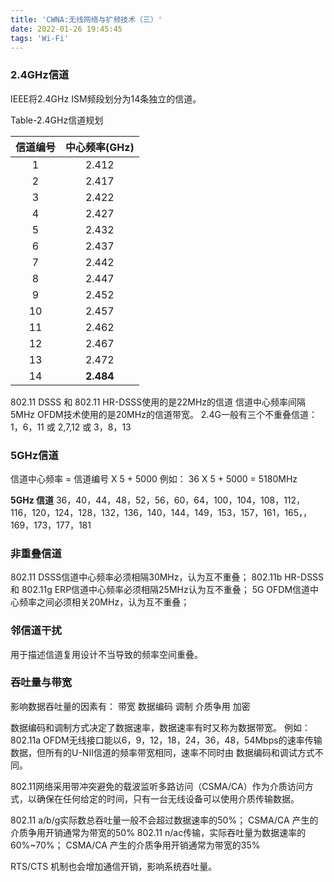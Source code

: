```yaml
---
title: 'CWNA:无线网络与扩频技术（三）'
date: 2022-01-26 19:45:45
tags: 'Wi-Fi'
---
```


### 2.4GHz信道
IEEE将2.4GHz ISM频段划分为14条独立的信道。

Table-2.4GHz信道规划

|信道编号|中心频率(GHz)|
|:----------:|:------:|
|1|2.412|
|2|2.417|
|3|2.422|
|4|2.427|
|5|2.432|
|6|2.437|
|7|2.442|
|8|2.447|
|9|2.452|
|10|2.457|
|11|2.462|
|12|2.467|
|13|2.472|
|14|**2.484**|

802.11 DSSS 和 802.11 HR-DSSS使用的是22MHz的信道
信道中心频率间隔5MHz
OFDM技术使用的是20MHz的信道带宽。
2.4G一般有三个不重叠信道：1，6，11   或 2,7,12 或 3，8，13


### 5GHz信道
信道中心频率 = 信道编号 X 5 + 5000
例如：
36 X 5 + 5000 = 5180MHz

**5GHz 信道**
36，40，44，48，52，56，60，64，100，104，108，112，116，120，124，128，132，136，140，144，149，153，157，161，165，，169，173，177，181

### 非重叠信道
802.11 DSSS信道中心频率必须相隔30MHz，认为互不重叠；
802.11b HR-DSSS和 802.11g ERP信道中心频率必须相隔25MHz认为互不重叠；
5G OFDM信道中心频率之间必须相关20MHz，认为互不重叠；


### 邻信道干扰
用于描述信道复用设计不当导致的频率空间重叠。

### 吞吐量与带宽
影响数据吞吐量的因素有：
带宽
数据编码
调制
介质争用
加密


数据编码和调制方式决定了数据速率，数据速率有时又称为数据带宽。
例如：
802.11a OFDM无线接口能以6，9，12，18，24，36，48，54Mbps的速率传输数据，但所有的U-NII信道的频率带宽相同，速率不同时由
数据编码和调试方式不同。


802.11网络采用带冲突避免的载波监听多路访问（CSMA/CA）作为介质访问方式，以确保在任何给定的时间，只有一台无线设备可以使用介质传输数据。

802.11 a/b/g实际数总吞吐量一般不会超过数据速率的50%；  CSMA/CA 产生的介质争用开销通常为带宽的50%
802.11 n/ac传输，实际吞吐量为数据速率的60%~70%；  CSMA/CA 产生的介质争用开销通常为带宽的35%

RTS/CTS 机制也会增加通信开销，影响系统吞吐量。




